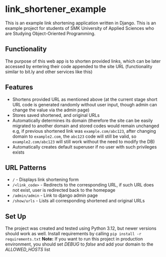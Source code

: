 # link_shortener_example
This is an example link shortening application written in Django. This is an example project for students of SMK University of Applied Sciences who are Studying Object-Oriented Programming. 

## Functionality
The purpose of this web app is to shorten provided links, which can be later accessed by entering their code appended to the site URL (functionality similar to bit.ly and other services like this)

## Features

 - Shortens provided URL as mentioned above (at the current stage short URL code is generated randomly without user input, though admin can change the value via the admin page)
 - Stores saved shortened, and original URLs
 - Automatically determines its domain (therefore the site can be easily migrated to another domain and stored codes would remain unchanged e.g, if previous shortened link was  `example.com/abc123`, after changing domain to `example2.com`, the `abc123` code will still be valid, so `example2.com/abc123` will still work without the need to modify the DB)
 - Automatically creates default superuser if no user with such privileges exists


## URL Patterns

 - `/` - Displays link shortening form
 - `/<link_code>` - Redirects to the corresponding URL, if such URL does not exist, user is redirected back to the homepage
 - `/admin/admin` - Link to django admin page
 - `/show/urls` - Lists all corresponding shortened and original URLs

## Set Up
The project was created and tested using Python 3.12, but newer versions should work as well. Install requirements by calling `pip install -r requirements.txt`
**Note:** If you want to run this project in production environment, you should set *DEBUG* to *false* and add your domain to the *ALLOWED_HOSTS* list  
